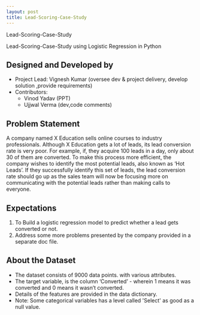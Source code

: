 ```yaml
---
layout: post
title: Lead-Scoring-Case-Study
--- 
```


Lead-Scoring-Case-Study

Lead-Scoring-Case-Study using Logistic Regression in Python

## Designed and Developed by

- Project Lead: Vignesh Kumar (oversee dev & project delivery, develop solution ,provide requirements)
- Contributors:
  - Vinod Yadav (PPT)
  - Ujjwal Verma (dev,code comments)

## Problem Statement

A company named X Education sells online courses to industry professionals. Although X Education gets a lot of leads, its lead conversion rate is very poor. For example, if, they acquire 100 leads in a day, only about 30 of them are converted. To make this process more efficient, the company wishes to identify the most potential leads, also known as ‘Hot Leads’. If they successfully identify this set of leads, the lead conversion rate should go up as the sales team will now be focusing more on communicating with the potential leads rather than making calls to everyone.

## **Expectations**

1. To Build a logistic regression model to predict whether a lead gets converted or not.
2. Address some more problems presented by the company provided in a separate doc file.

## **About the Dataset**

- The dataset consists of 9000 data points. with various attributes.
- The target variable, is the column ‘Converted’ - wherein 1 means it was converted and 0 means it wasn’t converted.
- Details of the features are provided in the data dictionary.
- Note: Some categorical variables has a level called 'Select' as good as a null value.
